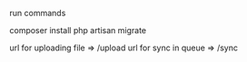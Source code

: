 run commands

composer install
php artisan migrate


url for uploading file =>  /upload
url for sync in queue =>  /sync
